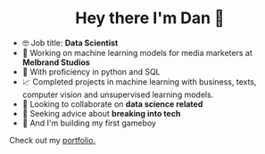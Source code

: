 <h1 align="center">Hey there I'm Dan 👋</h1>

<!--
**danp0kes/danp0kes** is a ✨ _special_ ✨ repository because its `README.md` (this file) appears on your GitHub profile.

Here are some ideas to get you started:
-->

- 🤓 Job title: **Data Scientist**
- 🔭 Working on machine learning models for media marketers at **Melbrand Studios** <!--- 🌱 Currently learning **** -->
- 🐍 With proficiency in python and SQL
- 📈 Completed projects in machine learning with business, texts, computer vision and unsupervised learning models.
- 👯 Looking to collaborate on **data science related**
- 🤝 Seeking advice about **breaking into tech**
- 🤞 And I'm building my first gameboy

Check out my [portfolio.](https://github.com/danp0kes/triple-ten-projects)
